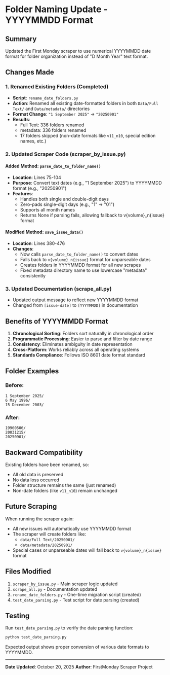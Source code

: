 # Folder Naming Update - YYYYMMDD Format

## Summary
Updated the First Monday scraper to use numerical YYYYMMDD date format for folder organization instead of "D Month Year" text format.

## Changes Made

### 1. Renamed Existing Folders (Completed)
- **Script**: `rename_date_folders.py`
- **Action**: Renamed all existing date-formatted folders in both `Data/Full Text/` and `Data/metadata/` directories
- **Format Change**: `"1 September 2025"` → `"20250901"`
- **Results**:
  - Full Text: 336 folders renamed
  - metadata: 336 folders renamed
  - 17 folders skipped (non-date formats like `v11_n10`, special edition names, etc.)

### 2. Updated Scraper Code (scraper_by_issue.py)

#### Added Method: `parse_date_to_folder_name()`
- **Location**: Lines 75-104
- **Purpose**: Convert text dates (e.g., "1 September 2025") to YYYYMMDD format (e.g., "20250901")
- **Features**:
  - Handles both single and double-digit days
  - Zero-pads single-digit days (e.g., "1" → "01")
  - Supports all month names
  - Returns None if parsing fails, allowing fallback to v{volume}_n{issue} format

#### Modified Method: `save_issue_data()`
- **Location**: Lines 380-476
- **Changes**:
  - Now calls `parse_date_to_folder_name()` to convert dates
  - Falls back to `v{volume}_n{issue}` format for unparseable dates
  - Creates folders in YYYYMMDD format for all new scrapes
  - Fixed metadata directory name to use lowercase "metadata" consistently

### 3. Updated Documentation (scrape_all.py)
- Updated output message to reflect new YYYYMMDD format
- Changed from `[issue-date]` to `[YYYYMMDD]` in documentation

## Benefits of YYYYMMDD Format

1. **Chronological Sorting**: Folders sort naturally in chronological order
2. **Programmatic Processing**: Easier to parse and filter by date range
3. **Consistency**: Eliminates ambiguity in date representation
4. **Cross-Platform**: Works reliably across all operating systems
5. **Standards Compliance**: Follows ISO 8601 date format standard

## Folder Examples

### Before:
```
1 September 2025/
6 May 1996/
15 December 2003/
```

### After:
```
19960506/
20031215/
20250901/
```

## Backward Compatibility

Existing folders have been renamed, so:
- All old data is preserved
- No data loss occurred
- Folder structure remains the same (just renamed)
- Non-date folders (like `v11_n10`) remain unchanged

## Future Scraping

When running the scraper again:
- All new issues will automatically use YYYYMMDD format
- The scraper will create folders like:
  - `data/Full Text/20250901/`
  - `data/metadata/20250901/`
- Special cases or unparseable dates will fall back to `v{volume}_n{issue}` format

## Files Modified

1. `scraper_by_issue.py` - Main scraper logic updated
2. `scrape_all.py` - Documentation updated
3. `rename_date_folders.py` - One-time migration script (created)
4. `test_date_parsing.py` - Test script for date parsing (created)

## Testing

Run `test_date_parsing.py` to verify the date parsing function:
```bash
python test_date_parsing.py
```

Expected output shows proper conversion of various date formats to YYYYMMDD.

---
**Date Updated**: October 20, 2025
**Author**: FirstMonday Scraper Project
